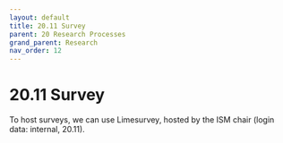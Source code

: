 ```yaml
---
layout: default
title: 20.11 Survey
parent: 20 Research Processes
grand_parent: Research
nav_order: 12
---
```


# 20.11 Survey

To host surveys, we can use Limesurvey, hosted by the ISM chair (login data: internal, 20.11).
